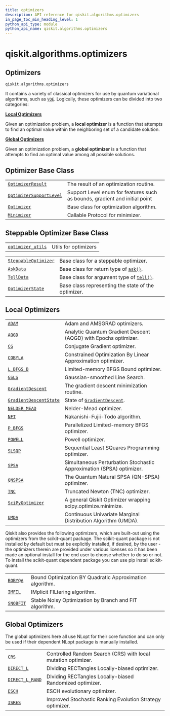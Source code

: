 ```yaml
---
title: optimizers
description: API reference for qiskit.algorithms.optimizers
in_page_toc_min_heading_level: 1
python_api_type: module
python_api_name: qiskit.algorithms.optimizers
---
```


<span id="module-qiskit.algorithms.optimizers" />

<span id="qiskit-algorithms-optimizers" />

# qiskit.algorithms.optimizers

<span id="optimizers-qiskit-algorithms-optimizers" />

## Optimizers

<span id="module-qiskit.algorithms.optimizers" />

`qiskit.algorithms.optimizers`

It contains a variety of classical optimizers for use by quantum variational algorithms, such as [`VQE`](qiskit.algorithms.VQE "qiskit.algorithms.VQE"). Logically, these optimizers can be divided into two categories:

**[Local Optimizers](#local-optimizers)**

Given an optimization problem, a **local optimizer** is a function that attempts to find an optimal value within the neighboring set of a candidate solution.

**[Global Optimizers](#global-optimizers)**

Given an optimization problem, a **global optimizer** is a function that attempts to find an optimal value among all possible solutions.

## Optimizer Base Class

|                                                                                                                                    |                                                                            |
| ---------------------------------------------------------------------------------------------------------------------------------- | -------------------------------------------------------------------------- |
| [`OptimizerResult`](qiskit.algorithms.optimizers.OptimizerResult "qiskit.algorithms.optimizers.OptimizerResult")                   | The result of an optimization routine.                                     |
| [`OptimizerSupportLevel`](qiskit.algorithms.optimizers.OptimizerSupportLevel "qiskit.algorithms.optimizers.OptimizerSupportLevel") | Support Level enum for features such as bounds, gradient and initial point |
| [`Optimizer`](qiskit.algorithms.optimizers.Optimizer "qiskit.algorithms.optimizers.Optimizer")                                     | Base class for optimization algorithm.                                     |
| [`Minimizer`](qiskit.algorithms.optimizers.Minimizer "qiskit.algorithms.optimizers.Minimizer")                                     | Callable Protocol for minimizer.                                           |

## Steppable Optimizer Base Class

|                                                                                                                                                                      |                      |
| -------------------------------------------------------------------------------------------------------------------------------------------------------------------- | -------------------- |
| [`optimizer_utils`](qiskit.algorithms.optimizers.optimizer_utils#module-qiskit.algorithms.optimizers.optimizer_utils "qiskit.algorithms.optimizers.optimizer_utils") | Utils for optimizers |

|                                                                                                                           |                                                                                                                                                          |
| ------------------------------------------------------------------------------------------------------------------------- | -------------------------------------------------------------------------------------------------------------------------------------------------------- |
| [`SteppableOptimizer`](qiskit.algorithms.optimizers.SteppableOptimizer "qiskit.algorithms.optimizers.SteppableOptimizer") | Base class for a steppable optimizer.                                                                                                                    |
| [`AskData`](qiskit.algorithms.optimizers.AskData "qiskit.algorithms.optimizers.AskData")                                  | Base class for return type of [`ask()`](qiskit.algorithms.optimizers.SteppableOptimizer#ask "qiskit.algorithms.optimizers.SteppableOptimizer.ask").      |
| [`TellData`](qiskit.algorithms.optimizers.TellData "qiskit.algorithms.optimizers.TellData")                               | Base class for argument type of [`tell()`](qiskit.algorithms.optimizers.SteppableOptimizer#tell "qiskit.algorithms.optimizers.SteppableOptimizer.tell"). |
| [`OptimizerState`](qiskit.algorithms.optimizers.OptimizerState "qiskit.algorithms.optimizers.OptimizerState")             | Base class representing the state of the optimizer.                                                                                                      |

## Local Optimizers

|                                                                                                                                 |                                                                                                                            |
| ------------------------------------------------------------------------------------------------------------------------------- | -------------------------------------------------------------------------------------------------------------------------- |
| [`ADAM`](qiskit.algorithms.optimizers.ADAM "qiskit.algorithms.optimizers.ADAM")                                                 | Adam and AMSGRAD optimizers.                                                                                               |
| [`AQGD`](qiskit.algorithms.optimizers.AQGD "qiskit.algorithms.optimizers.AQGD")                                                 | Analytic Quantum Gradient Descent (AQGD) with Epochs optimizer.                                                            |
| [`CG`](qiskit.algorithms.optimizers.CG "qiskit.algorithms.optimizers.CG")                                                       | Conjugate Gradient optimizer.                                                                                              |
| [`COBYLA`](qiskit.algorithms.optimizers.COBYLA "qiskit.algorithms.optimizers.COBYLA")                                           | Constrained Optimization By Linear Approximation optimizer.                                                                |
| [`L_BFGS_B`](qiskit.algorithms.optimizers.L_BFGS_B "qiskit.algorithms.optimizers.L_BFGS_B")                                     | Limited-memory BFGS Bound optimizer.                                                                                       |
| [`GSLS`](qiskit.algorithms.optimizers.GSLS "qiskit.algorithms.optimizers.GSLS")                                                 | Gaussian-smoothed Line Search.                                                                                             |
| [`GradientDescent`](qiskit.algorithms.optimizers.GradientDescent "qiskit.algorithms.optimizers.GradientDescent")                | The gradient descent minimization routine.                                                                                 |
| [`GradientDescentState`](qiskit.algorithms.optimizers.GradientDescentState "qiskit.algorithms.optimizers.GradientDescentState") | State of [`GradientDescent`](qiskit.algorithms.optimizers.GradientDescent "qiskit.algorithms.optimizers.GradientDescent"). |
| [`NELDER_MEAD`](qiskit.algorithms.optimizers.NELDER_MEAD "qiskit.algorithms.optimizers.NELDER_MEAD")                            | Nelder-Mead optimizer.                                                                                                     |
| [`NFT`](qiskit.algorithms.optimizers.NFT "qiskit.algorithms.optimizers.NFT")                                                    | Nakanishi-Fujii-Todo algorithm.                                                                                            |
| [`P_BFGS`](qiskit.algorithms.optimizers.P_BFGS "qiskit.algorithms.optimizers.P_BFGS")                                           | Parallelized Limited-memory BFGS optimizer.                                                                                |
| [`POWELL`](qiskit.algorithms.optimizers.POWELL "qiskit.algorithms.optimizers.POWELL")                                           | Powell optimizer.                                                                                                          |
| [`SLSQP`](qiskit.algorithms.optimizers.SLSQP "qiskit.algorithms.optimizers.SLSQP")                                              | Sequential Least SQuares Programming optimizer.                                                                            |
| [`SPSA`](qiskit.algorithms.optimizers.SPSA "qiskit.algorithms.optimizers.SPSA")                                                 | Simultaneous Perturbation Stochastic Approximation (SPSA) optimizer.                                                       |
| [`QNSPSA`](qiskit.algorithms.optimizers.QNSPSA "qiskit.algorithms.optimizers.QNSPSA")                                           | The Quantum Natural SPSA (QN-SPSA) optimizer.                                                                              |
| [`TNC`](qiskit.algorithms.optimizers.TNC "qiskit.algorithms.optimizers.TNC")                                                    | Truncated Newton (TNC) optimizer.                                                                                          |
| [`SciPyOptimizer`](qiskit.algorithms.optimizers.SciPyOptimizer "qiskit.algorithms.optimizers.SciPyOptimizer")                   | A general Qiskit Optimizer wrapping scipy.optimize.minimize.                                                               |
| [`UMDA`](qiskit.algorithms.optimizers.UMDA "qiskit.algorithms.optimizers.UMDA")                                                 | Continuous Univariate Marginal Distribution Algorithm (UMDA).                                                              |

Qiskit also provides the following optimizers, which are built-out using the optimizers from the scikit-quant package. The scikit-quant package is not installed by default but must be explicitly installed, if desired, by the user - the optimizers therein are provided under various licenses so it has been made an optional install for the end user to choose whether to do so or not. To install the scikit-quant dependent package you can use pip install scikit-quant.

|                                                                                          |                                                          |
| ---------------------------------------------------------------------------------------- | -------------------------------------------------------- |
| [`BOBYQA`](qiskit.algorithms.optimizers.BOBYQA "qiskit.algorithms.optimizers.BOBYQA")    | Bound Optimization BY Quadratic Approximation algorithm. |
| [`IMFIL`](qiskit.algorithms.optimizers.IMFIL "qiskit.algorithms.optimizers.IMFIL")       | IMplicit FILtering algorithm.                            |
| [`SNOBFIT`](qiskit.algorithms.optimizers.SNOBFIT "qiskit.algorithms.optimizers.SNOBFIT") | Stable Noisy Optimization by Branch and FIT algorithm.   |

## Global Optimizers

The global optimizers here all use NLopt for their core function and can only be used if their dependent NLopt package is manually installed.

|                                                                                                            |                                                               |
| ---------------------------------------------------------------------------------------------------------- | ------------------------------------------------------------- |
| [`CRS`](qiskit.algorithms.optimizers.CRS "qiskit.algorithms.optimizers.CRS")                               | Controlled Random Search (CRS) with local mutation optimizer. |
| [`DIRECT_L`](qiskit.algorithms.optimizers.DIRECT_L "qiskit.algorithms.optimizers.DIRECT_L")                | DIviding RECTangles Locally-biased optimizer.                 |
| [`DIRECT_L_RAND`](qiskit.algorithms.optimizers.DIRECT_L_RAND "qiskit.algorithms.optimizers.DIRECT_L_RAND") | DIviding RECTangles Locally-biased Randomized optimizer.      |
| [`ESCH`](qiskit.algorithms.optimizers.ESCH "qiskit.algorithms.optimizers.ESCH")                            | ESCH evolutionary optimizer.                                  |
| [`ISRES`](qiskit.algorithms.optimizers.ISRES "qiskit.algorithms.optimizers.ISRES")                         | Improved Stochastic Ranking Evolution Strategy optimizer.     |

